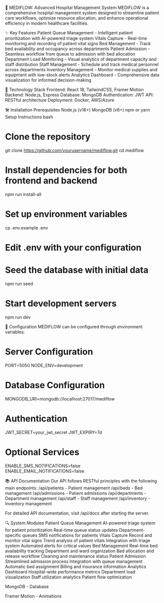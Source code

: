 🏥 MEDIFLOW: Advanced Hospital Management System
MEDIFLOW is a comprehensive hospital management system designed to streamline patient care workflows, optimize resource allocation, and enhance operational efficiency in modern healthcare facilities.

✨ Key Features
Patient Queue Management - Intelligent patient prioritization with AI-powered triage system
Vitals Capture - Real-time monitoring and recording of patient vital signs
Bed Management - Track bed availability and occupancy across departments
Patient Admission - Seamless workflow from queue to admission with bed allocation
Department Load Monitoring - Visual analytics of department capacity and staff distribution
Staff Management - Schedule and track medical personnel across departments
Inventory Management - Monitor medical supplies and equipment with low-stock alerts
Analytics Dashboard - Comprehensive data visualization for informed decision-making

🚀 Technology Stack
Frontend: React 18, TailwindCSS, Framer Motion
Backend: Node.js, Express
Database: MongoDB
Authentication: JWT
API: RESTful architecture
Deployment: Docker, AWS/Azure

🛠️ Installation
Prerequisites
Node.js (v16+)
MongoDB (v6+)
npm or yarn
Setup Instructions
bash

# Clone the repository
git clone https://github.com/yourusername/mediflow.git
cd mediflow

# Install dependencies for both frontend and backend
npm run install-all

# Set up environment variables
cp .env.example .env
# Edit .env with your configuration

# Seed the database with initial data
npm run seed

# Start development servers
npm run dev


🔧 Configuration
MEDIFLOW can be configured through environment variables:
# Server Configuration
PORT=5050
NODE_ENV=development
# Database Configuration
MONGODB_URI=mongodb://localhost:27017/mediflow
# Authentication
JWT_SECRET=your_jwt_secret
JWT_EXPIRY=7d
# Optional Services
ENABLE_SMS_NOTIFICATIONS=false
ENABLE_EMAIL_NOTIFICATIONS=false

📚 API Documentation
Our API follows RESTful principles with the following main endpoints:
/api/patients - Patient management
/api/beds - Bed management
/api/admissions - Patient admissions
/api/departments - Department management
/api/staff - Staff management
/api/inventory - Inventory management

For detailed API documentation, visit /api/docs after starting the server.

🔍 System Modules
Patient Queue Management
AI-powered triage system for patient prioritization
Real-time queue status updates
Department-specific queues
SMS notifications for patients
Vitals Capture
Record and monitor vital signs
Trend analysis of patient vitals
Integration with triage system
Automated alerts for critical values
Bed Management
Real-time bed availability tracking
Department and ward organization
Bed allocation and release workflow
Cleaning and maintenance status
Patient Admission
Streamlined admission process
Integration with queue management
Automatic bed assignment
Billing and insurance information
Analytics Dashboard
Hospital-wide performance metrics
Department load visualization
Staff utilization analytics
Patient flow optimization
    


MongoDB - Database

Framer Motion - Animations

